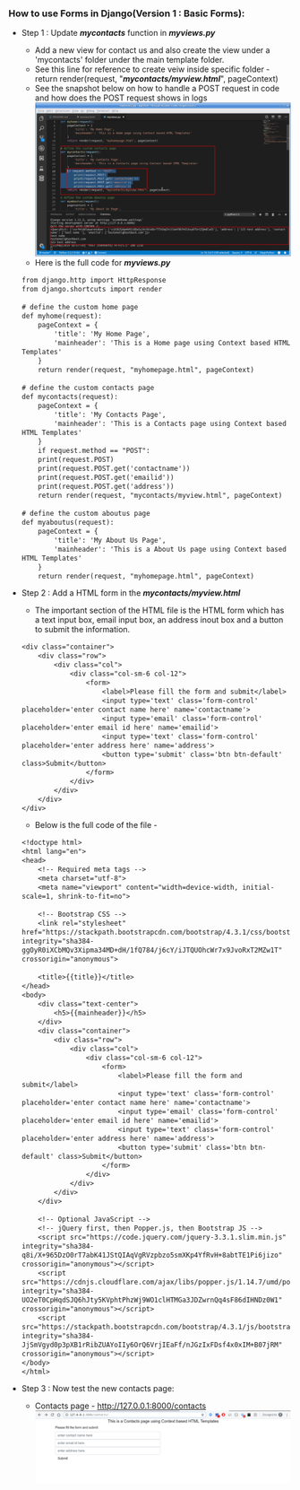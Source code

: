 ### How to use Forms in Django(Version 1 : Basic Forms):

  * Step 1 : Update ***mycontacts*** function in ***myviews.py***
    * Add a new view for contact us and also create the view under a 'mycontacts' folder under the main template folder.
    * See this line for reference to create veiw inside specific folder - return render(request, "***mycontacts/myview.html***", pageContext)
    * See the snapshot below on how to handle a POST request in code and how does the POST request shows in logs
    ![Handling POST request with HTML form](../images/003-01-handlingpostrequestwithhtmlform.png)
    * Here is the full code for ***myviews.py***
    ```
    from django.http import HttpResponse
    from django.shortcuts import render

    # define the custom home page 
    def myhome(request):
        pageContext = {
            'title': 'My Home Page',
            'mainheader': 'This is a Home page using Context based HTML Templates'
        }
        return render(request, "myhomepage.html", pageContext)

    # define the custom contacts page 
    def mycontacts(request):
        pageContext = {
            'title': 'My Contacts Page',
            'mainheader': 'This is a Contacts page using Context based HTML Templates'
        }
        if request.method == "POST":
        print(request.POST)
        print(request.POST.get('contactname'))
        print(request.POST.get('emailid'))
        print(request.POST.get('address'))
        return render(request, "mycontacts/myview.html", pageContext)

    # define the custom aboutus page 
    def myaboutus(request):
        pageContext = {
            'title': 'My About Us Page',
            'mainheader': 'This is a About Us page using Context based HTML Templates'
        }
        return render(request, "myhomepage.html", pageContext)

    ```

  * Step 2 : Add a HTML form in the ***mycontacts/myview.html***
    * The important section of the HTML file is the HTML form which has a text input box, email input box, an address inout box and a button to submit the information.
    ```
    <div class="container">
        <div class="row">
            <div class="col">
                <div class="col-sm-6 col-12">
                    <form>
                        <label>Please fill the form and submit</label>
                        <input type='text' class='form-control' placeholder='enter contact name here' name='contactname'>
                        <input type='email' class='form-control' placeholder='enter email id here' name='emailid'>
                        <input type='text' class='form-control' placeholder='enter address here' name='address'>
                        <button type='submit' class='btn btn-default' class>Submit</button>
                    </form>
                </div>
            </div>
        </div>
    </div>
    ```
    * Below is the full code of the file - 
    ```
    <!doctype html>
    <html lang="en">
    <head>
        <!-- Required meta tags -->
        <meta charset="utf-8">
        <meta name="viewport" content="width=device-width, initial-scale=1, shrink-to-fit=no">

        <!-- Bootstrap CSS -->
        <link rel="stylesheet" href="https://stackpath.bootstrapcdn.com/bootstrap/4.3.1/css/bootstrap.min.css" integrity="sha384-ggOyR0iXCbMQv3Xipma34MD+dH/1fQ784/j6cY/iJTQUOhcWr7x9JvoRxT2MZw1T" crossorigin="anonymous">

        <title>{{title}}</title>
    </head>
    <body>
        <div class="text-center">
            <h5>{{mainheader}}</h5>
        </div>
        <div class="container">
            <div class="row">
                <div class="col">
                    <div class="col-sm-6 col-12">
                        <form>
                            <label>Please fill the form and submit</label>
                            <input type='text' class='form-control' placeholder='enter contact name here' name='contactname'>
                            <input type='email' class='form-control' placeholder='enter email id here' name='emailid'>
                            <input type='text' class='form-control' placeholder='enter address here' name='address'>
                            <button type='submit' class='btn btn-default' class>Submit</button>
                        </form>
                    </div>
                </div>
            </div>
        </div>

        <!-- Optional JavaScript -->
        <!-- jQuery first, then Popper.js, then Bootstrap JS -->
        <script src="https://code.jquery.com/jquery-3.3.1.slim.min.js" integrity="sha384-q8i/X+965DzO0rT7abK41JStQIAqVgRVzpbzo5smXKp4YfRvH+8abtTE1Pi6jizo" crossorigin="anonymous"></script>
        <script src="https://cdnjs.cloudflare.com/ajax/libs/popper.js/1.14.7/umd/popper.min.js" integrity="sha384-UO2eT0CpHqdSJQ6hJty5KVphtPhzWj9WO1clHTMGa3JDZwrnQq4sF86dIHNDz0W1" crossorigin="anonymous"></script>
        <script src="https://stackpath.bootstrapcdn.com/bootstrap/4.3.1/js/bootstrap.min.js" integrity="sha384-JjSmVgyd0p3pXB1rRibZUAYoIIy6OrQ6VrjIEaFf/nJGzIxFDsf4x0xIM+B07jRM" crossorigin="anonymous"></script>
    </body>
    </html>
    ```

  * Step 3 : Now test the new contacts page:
    * Contacts page - http://127.0.0.1:8000/contacts
    ![Using HTML form on Contacts page](../images/003-01-usinghtmlformoncontactspage.png)

